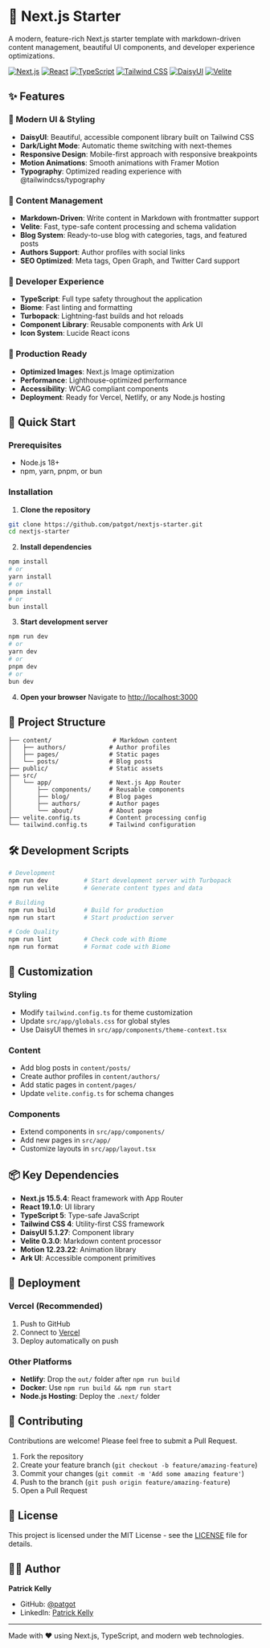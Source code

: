 # 🚀 Next.js Starter

A modern, feature-rich Next.js starter template with markdown-driven content management, beautiful UI components, and developer experience optimizations.

[![Next.js](https://img.shields.io/badge/Next.js-15.5.4-black)](https://nextjs.org/)
[![React](https://img.shields.io/badge/React-19.1.0-blue)](https://reactjs.org/)
[![TypeScript](https://img.shields.io/badge/TypeScript-5-blue)](https://www.typescriptlang.org/)
[![Tailwind CSS](https://img.shields.io/badge/Tailwind_CSS-4-38B2AC)](https://tailwindcss.com/)
[![DaisyUI](https://img.shields.io/badge/DaisyUI-5.1.27-FF6B6B)](https://daisyui.com/)
[![Velite](https://img.shields.io/badge/Velite-0.3.0-10B981)](https://velite.js.org/)

## ✨ Features

### 🎨 Modern UI & Styling
- **DaisyUI**: Beautiful, accessible component library built on Tailwind CSS
- **Dark/Light Mode**: Automatic theme switching with next-themes
- **Responsive Design**: Mobile-first approach with responsive breakpoints
- **Motion Animations**: Smooth animations with Framer Motion
- **Typography**: Optimized reading experience with @tailwindcss/typography

### 📝 Content Management
- **Markdown-Driven**: Write content in Markdown with frontmatter support
- **Velite**: Fast, type-safe content processing and schema validation
- **Blog System**: Ready-to-use blog with categories, tags, and featured posts
- **Authors Support**: Author profiles with social links
- **SEO Optimized**: Meta tags, Open Graph, and Twitter Card support

### 🚀 Developer Experience
- **TypeScript**: Full type safety throughout the application
- **Biome**: Fast linting and formatting
- **Turbopack**: Lightning-fast builds and hot reloads
- **Component Library**: Reusable components with Ark UI
- **Icon System**: Lucide React icons

### 🔧 Production Ready
- **Optimized Images**: Next.js Image optimization
- **Performance**: Lighthouse-optimized performance
- **Accessibility**: WCAG compliant components
- **Deployment**: Ready for Vercel, Netlify, or any Node.js hosting

## 🚀 Quick Start

### Prerequisites
- Node.js 18+
- npm, yarn, pnpm, or bun

### Installation

1. **Clone the repository**
```bash
git clone https://github.com/patgot/nextjs-starter.git
cd nextjs-starter
```

2. **Install dependencies**
```bash
npm install
# or
yarn install
# or
pnpm install
# or
bun install
```

3. **Start development server**
```bash
npm run dev
# or
yarn dev
# or
pnpm dev
# or
bun dev
```

4. **Open your browser**
Navigate to [http://localhost:3000](http://localhost:3000)

## 📁 Project Structure

```
├── content/                 # Markdown content
│   ├── authors/            # Author profiles
│   ├── pages/              # Static pages
│   └── posts/              # Blog posts
├── public/                 # Static assets
├── src/
│   └── app/                # Next.js App Router
│       ├── components/     # Reusable components
│       ├── blog/           # Blog pages
│       ├── authors/        # Author pages
│       └── about/          # About page
├── velite.config.ts        # Content processing config
└── tailwind.config.ts      # Tailwind configuration
```

## 🛠️ Development Scripts

```bash
# Development
npm run dev          # Start development server with Turbopack
npm run velite       # Generate content types and data

# Building
npm run build        # Build for production
npm run start        # Start production server

# Code Quality
npm run lint         # Check code with Biome
npm run format       # Format code with Biome
```

## 🎨 Customization

### Styling
- Modify `tailwind.config.ts` for theme customization
- Update `src/app/globals.css` for global styles
- Use DaisyUI themes in `src/app/components/theme-context.tsx`

### Content
- Add blog posts in `content/posts/`
- Create author profiles in `content/authors/`
- Add static pages in `content/pages/`
- Update `velite.config.ts` for schema changes

### Components
- Extend components in `src/app/components/`
- Add new pages in `src/app/`
- Customize layouts in `src/app/layout.tsx`

## 📦 Key Dependencies

- **Next.js 15.5.4**: React framework with App Router
- **React 19.1.0**: UI library
- **TypeScript 5**: Type-safe JavaScript
- **Tailwind CSS 4**: Utility-first CSS framework
- **DaisyUI 5.1.27**: Component library
- **Velite 0.3.0**: Markdown content processor
- **Motion 12.23.22**: Animation library
- **Ark UI**: Accessible component primitives

## 🚀 Deployment

### Vercel (Recommended)
1. Push to GitHub
2. Connect to [Vercel](https://vercel.com)
3. Deploy automatically on push

### Other Platforms
- **Netlify**: Drop the `out/` folder after `npm run build`
- **Docker**: Use `npm run build && npm run start`
- **Node.js Hosting**: Deploy the `.next/` folder

## 🤝 Contributing

Contributions are welcome! Please feel free to submit a Pull Request.

1. Fork the repository
2. Create your feature branch (`git checkout -b feature/amazing-feature`)
3. Commit your changes (`git commit -m 'Add some amazing feature'`)
4. Push to the branch (`git push origin feature/amazing-feature`)
5. Open a Pull Request

## 📄 License

This project is licensed under the MIT License - see the [LICENSE](LICENSE) file for details.

## 👨‍💻 Author

**Patrick Kelly**
- GitHub: [@patgot](https://github.com/patgot)
- LinkedIn: [Patrick Kelly](https://linkedin.com/in/patgot)

---

Made with ❤️ using Next.js, TypeScript, and modern web technologies.

